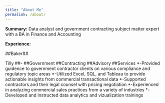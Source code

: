 ```yaml
---
title: "About Me"
permalink: /about/
---
```


**Summary:** Data analyst and government contracting subject matter expert with a BA in Finance and Accounting

**Experience:**

##Baker## 

Tilly ##- ##Government ##Contracting ##Advisory ##Services
*-Provided guidence to government contractor clients on various compliance and regulatory topic areas
*-Utilized Excel, SQL, and Tableau to provide actionable insights from commercial transactional data
*-Supported contractors and their legal counsel with pricing negotiation 
*-Experienced in analyzing commercial sales practices from a variety of industries 
*-Developed and instructed data analytics and vizualization trainings





